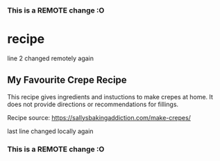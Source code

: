 ### This is a REMOTE change :O
# recipe
line 2 changed remotely again
## My Favourite Crepe Recipe
This recipe gives ingredients and instuctions to make crepes at home. It does not provide directions or recommendations for fillings. 

Recipe source: https://sallysbakingaddiction.com/make-crepes/

last line changed locally again
### This is a REMOTE change :O
